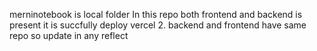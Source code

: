 merninotebook is local folder
In this repo both frontend and backend is present 
it is succfully deploy vercel
2. backend and frontend have same repo so update in any reflect 
